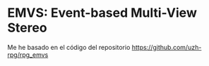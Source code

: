 # EMVS: Event-based Multi-View Stereo
Me he basado en el código del repositorio https://github.com/uzh-rpg/rpg_emvs
